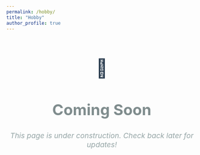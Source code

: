 ```yaml
---
permalink: /hobby/
title: "Hobby"
author_profile: true
---
```


<div style="text-align: center; margin: 4rem 0;">
  <h1 style="font-size: 3rem; color: #2c3e50; margin-bottom: 1rem;">🚧</h1>
  <h2 style="font-size: 2.5rem; color: #7f8c8d; margin-bottom: 2rem;">Coming Soon</h2>
  <p style="font-size: 1.2rem; color: #95a5a6; font-style: italic;">
    This page is under construction. Check back later for updates!
  </p>
</div>
